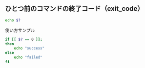 ## ひとつ前のコマンドの終了コード（exit_code）

```sh
echo $?
```

使い方サンプル
```sh
if [[ $? == 0 ]];
then
    echo "success"
else
    echo "failed"
fi
```
